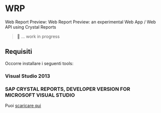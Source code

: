 WRP
===

Web Report Preview: Web Report Preview: an experimental Web App / Web API using Crystal Reports

> :construction_worker: ... work in progress

Requisiti
--------------------------

Occorre installare i seguenti tools:

### Visual Studio 2013

### SAP CRYSTAL REPORTS, DEVELOPER VERSION FOR MICROSOFT VISUAL STUDIO 
Puoi [scaricare qui](https://global.sap.com/campaign/ne/free_trial/crystal_reports_visual_studio/wty_int_crvs.epx?Level=1&FormResultID=5a5fe63b-f09c-4009-97b6-c9df4b001634&ContinueURL=%2fcampaign%2fne%2ffree_trial%2fcrystal_reports_visual_studio%2findex.epx%3furl_id%3dtext-na-sapcom-crvs-trial-landing%26kNtBzmUK9zU%3d1&kNtBzmUK9zU=1)

